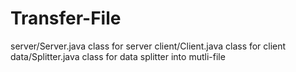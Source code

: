 # Transfer-File
server/Server.java class for server
client/Client.java class for client
data/Splitter.java class for data splitter into mutli-file
